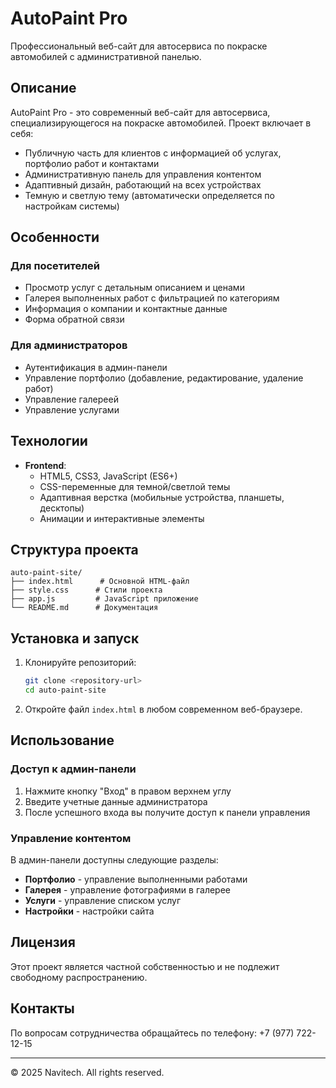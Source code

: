 # AutoPaint Pro

Профессиональный веб-сайт для автосервиса по покраске автомобилей с административной панелью.

## Описание

AutoPaint Pro - это современный веб-сайт для автосервиса, специализирующегося на покраске автомобилей. Проект включает в себя:

- Публичную часть для клиентов с информацией об услугах, портфолио работ и контактами
- Административную панель для управления контентом
- Адаптивный дизайн, работающий на всех устройствах
- Темную и светлую тему (автоматически определяется по настройкам системы)

## Особенности

### Для посетителей

- Просмотр услуг с детальным описанием и ценами
- Галерея выполненных работ с фильтрацией по категориям
- Информация о компании и контактные данные
- Форма обратной связи

### Для администраторов

- Аутентификация в админ-панели
- Управление портфолио (добавление, редактирование, удаление работ)
- Управление галереей
- Управление услугами

## Технологии

- **Frontend**:
  - HTML5, CSS3, JavaScript (ES6+)
  - CSS-переменные для темной/светлой темы
  - Адаптивная верстка (мобильные устройства, планшеты, десктопы)
  - Анимации и интерактивные элементы

## Структура проекта

```
auto-paint-site/
├── index.html      # Основной HTML-файл
├── style.css      # Стили проекта
├── app.js         # JavaScript приложение
└── README.md      # Документация
```

## Установка и запуск

1. Клонируйте репозиторий:

   ```bash
   git clone <repository-url>
   cd auto-paint-site
   ```

2. Откройте файл `index.html` в любом современном веб-браузере.

## Использование

### Доступ к админ-панели

1. Нажмите кнопку "Вход" в правом верхнем углу
2. Введите учетные данные администратора
3. После успешного входа вы получите доступ к панели управления

### Управление контентом

В админ-панели доступны следующие разделы:

- **Портфолио** - управление выполненными работами
- **Галерея** - управление фотографиями в галерее
- **Услуги** - управление списком услуг
- **Настройки** - настройки сайта

## Лицензия

Этот проект является частной собственностью и не подлежит свободному распространению.

## Контакты

По вопросам сотрудничества обращайтесь по телефону: +7 (977) 722-12-15

---

© 2025 Navitech. All rights reserved.
